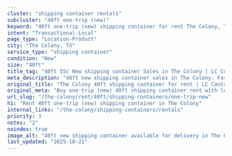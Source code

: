 ```yaml
---
cluster: "shipping container rentals"
subcluster: "40ft one-trip (new)"
keyword: "40ft one-trip (new) shipping container for rent The Colony, TX"
intent: "Transactional-Local"
page_type: "Location-Product"
city: "The Colony, TX"
service_type: "shipping container"
condition: "New"
size: "40ft"
title_tag: "40ft 55c New shipping container Sales in The Colony | LC Container"
meta_description: "40ft new shipping container sales in The Colony. Fast delivery, competitive pricing. Serving shipping containers area. Quote ID: PK4. Call (214) 524-4168 for your free quote today."
original_title: "The Colony 40ft shipping container for rent | LC Container"
original_meta: "Buy one-trip (new) 40ft shipping container rent with local delivery in The Colony, TX. LC Container — local Since 2003. Request a fast quote today."
url_slug: "/the-colony/rent/40ft/shipping-containers/one-trip-new"
h1: "Rent 40ft one-trip (new) shipping container in The Colony"
internal_links: "/the-colony/shipping-containers/rentals"
priority: 3
notes: "2"
noindex: true
image_alt: "40ft new shipping container available for delivery in The Colony"
last_updated: "2025-10-21"
---
```


<!-- TODO: Add unique city/inventory copy, images, and internal links here. -->
